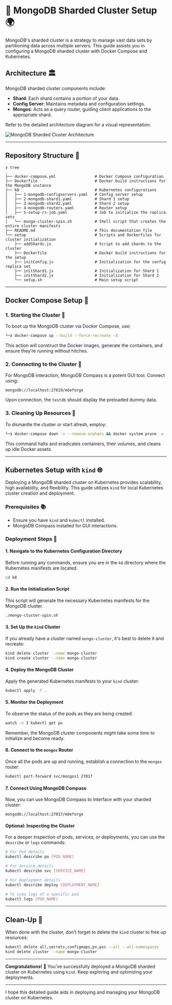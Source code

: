 # 🚀 MongoDB Sharded Cluster Setup 🌍

MongoDB's sharded cluster is a strategy to manage vast data sets by partitioning data across multiple servers. This guide assists you in configuring a MongoDB sharded cluster with Docker Compose and Kubernetes.

## Architecture 🏛️

MongoDB sharded cluster components include:

- **Shard**: Each shard contains a portion of your data.
- **Config Server**: Maintains metadata and configuration settings.
- **Mongos**: Acts as a query router, guiding client applications to the appropriate shard.

Refer to the detailed architecture diagram for a visual representation:

![MongoDB Sharded Cluster Architecture](https://www.mongodb.com/docs/manual/images/sharded-cluster-production-architecture.png)

---

## Repository Structure 🌲

```
❯ tree
.
├── docker-compose.yml                 # Docker Compose configuration
├── Dockerfile                         # Docker build instructions for the MongoDB instance
├── k8                                 # Kubernetes configurations
│   ├── 1-mongodb-configservers.yaml   # Config server setup
│   ├── 2-mongodb-shard1.yaml          # Shard 1 setup
│   ├── 3-mongodb-shard2.yaml          # Shard 2 setup
│   ├── 4-mongodb-routers.yaml         # Router setup
│   ├── 5-setup-rs-job.yaml            # Job to initialize the replica sets
│   └── mongo-cluster-spin.sh          # Shell script that creates the entire cluster manifests
├── README.md                          # This documentation file
└── setup                              # Scripts and Dockerfiles for cluster initialization
    ├── addShards.js                   # Script to add shards to the cluster
    ├── Dockerfile                     # Docker build instructions for the setup
    ├── initConfig.js                  # Initialization for the config replica set
    ├── initShard1.js                  # Initialization for Shard 1
    ├── initShard2.js                  # Initialization for Shard 2
    └── setup.sh                       # Main setup script
```

---

## Docker Compose Setup 🐳

### 1. Starting the Cluster 🚀

To boot up the MongoDB cluster via Docker Compose, use:

```bash
╰─❯ docker-compose up --build --force-recreate -d
```

This action will construct the Docker images, generate the containers, and ensure they're running without hitches.

### 2. Connecting to the Cluster 🔗

For MongoDB interaction, MongoDB Compass is a potent GUI tool. Connect using:

```
mongodb://localhost:27019/mdeforge
```

Upon connection, the `testdb` should display the preloaded dummy data.

### 3. Cleaning Up Resources 🧹

To dismantle the cluster or start afresh, employ:

```bash
╰─❯ docker-compose down -v --remove-orphans && docker system prune -a --volumes
```

This command halts and eradicates containers, their volumes, and cleans up idle Docker assets.

---

## Kubernetes Setup with `kind` 🌐

Deploying a MongoDB sharded cluster on Kubernetes provides scalability, high availability, and flexibility. This guide utilizes `kind` for local Kubernetes cluster creation and deployment.

### Prerequisites 📚

- Ensure you have `kind` and `kubectl` installed.
- MongoDB Compass installed for GUI interactions.

### Deployment Steps 🚀

#### 1. Navigate to the Kubernetes Configuration Directory

Before running any commands, ensure you are in the `k8` directory where the Kubernetes manifests are located.

```bash
cd k8
```

#### 2. Run the Initialization Script

This script will generate the necessary Kubernetes manifests for the MongoDB cluster.

```bash
./mongo-cluster-spin.sh
```

#### 3. Set Up the `kind` Cluster

If you already have a cluster named `mongo-cluster`, it's best to delete it and recreate:

```bash
kind delete cluster --name mongo-cluster
kind create cluster --name mongo-cluster
```

#### 4. Deploy the MongoDB Cluster

Apply the generated Kubernetes manifests to your `kind` cluster:

```bash
kubectl apply -f .
```

#### 5. Monitor the Deployment

To observe the status of the pods as they are being created:

```bash
watch -n 3 kubectl get po
```

Remember, the MongoDB cluster components might take some time to initialize and become ready.

#### 6. Connect to the `mongos` Router

Once all the pods are up and running, establish a connection to the `mongos` router:

```bash
kubectl port-forward svc/mongos1 27017
```

#### 7. Connect Using MongoDB Compass

Now, you can use MongoDB Compass to interface with your sharded cluster:

```
mongodb://localhost:27017/mdeforge
```

#### Optional: Inspecting the Cluster

For a deeper inspection of pods, services, or deployments, you can use the `describe` or `logs` commands:

```bash
# For Pod details
kubectl describe po [POD_NAME]

# For Service details
kubectl describe svc [SERVICE_NAME]

# For Deployment details
kubectl describe deploy [DEPLOYMENT_NAME]

# To view logs of a specific pod
kubectl logs [POD_NAME]
```

---

## Clean-Up 🧹

When done with the cluster, don't forget to delete the `kind` cluster to free up resources:

```bash
kubectl delete all,secrets,configmaps,pv,pvc --all --all-namespaces
kind delete cluster --name mongo-cluster
```

---

**Congratulations!** 🎉 You've successfully deployed a MongoDB sharded cluster on Kubernetes using `kind`. Keep exploring and optimizing your deployments.

---

I hope this detailed guide aids in deploying and managing your MongoDB cluster on Kubernetes.
